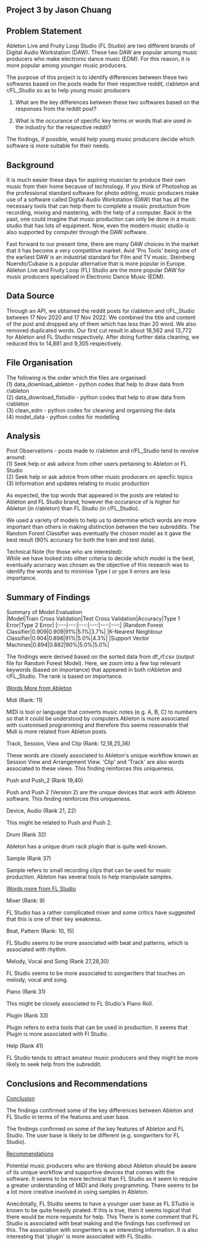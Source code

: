 
## Project 3 by Jason Chuang


## Problem Statement


Ableton Live and Fruity Loop Studio (FL Studio) are two different brands of Digital Audio Workstation (DAW). These two DAW are popular among music producers who make electronic dance music (EDM). For this reason, it is more popular among younger music producers. 

The purpose of this project is to identify differences between these two softwares based on the posts made for their respective reddit, r/ableton and r/FL_Studio so as to help young music producers

1) What are the key differences between these two softwares based on the responses from the reddit post?

2) What is the occurance of specific key terms or words that are used in the industry for the respective reddit?

The findings, if possible, would help young music producers decide which software is more suitable for their needs.


## Background

It is much easier these days for aspiring musician to produce their own music from their home because of technology. If you think of Photoshop as the professional standard software for photo editing, music producers make use of a software called Digital Audio Workstation (DAW) that has all the necessary tools that can help them to complete a music production from recording, mixing and mastering, with the help of a computer. Back in the past, one could imagine that music production can only be done in a music studio that has lots of equipment. Now, even the modern music studio is also supported by computer through the DAW software.

Fast forward to our present time, there are many DAW choices in the market that it has become a very competitive market. Avid 'Pro Tools' being one of the earliest DAW is an industrial standard for Film and TV music. Steinberg Nuendo/Cubase is a popular alternative that is more popular in Europe. Ableton Live and Fruity Loop (FL) Studio are the more popular DAW for music producers specialised in Electronic Dance Music (EDM).


## Data Source

Through an API, we obtained the reddit posts for r/ableton and r/FL_Studio between 17 Nov 2020 and 17 Nov 2022. We combined the title and content of the post and dropped any of them which has less than 20 word. We also removed duplicated words. Our first cut result in about  18,562 and 13,772 for Ableton and FL Studio respectively. After doing further data cleaning, we reduced this to 14,881 and 9,305 respectively.

## File Organisation

The following is the order which the files are organised:<br>
(1) data_download_ableton - python codes that help to draw data from r/ableton<br>
(2) data_download_flstudio - python codes that help to draw data from r/ableton<br>
(3) clean_edm - python codes for cleaning and organising the data<br>
(4) model_data - python codes for modelling<br>

## Analysis

Post Observations - posts made to r/ableton and r/FL_Studio tend to revolve around:<br>
(1) Seek help or ask advice from other users pertaining to Ableton or FL Studio<br>
(2) Seek help or ask advice from other music producers on specfic topics<br>
(3) Information and updates relating to music production<br>

As expected, the top words that appeared in the posts are related to Ableton and FL Studio brand, however the occurance of is higher for Ableton (in r/ableton) than FL Studio (in r/FL_Studio).

We used a variety of models to help us to determine which words are more important than others in making distinction between the two subreddits. The Random Forest Classifier was eventually the chosen model as it gave the best result (90% accuracy for both the train and test data).

Technical Note (for those who are interested):<br>
While we have looked into other criteria to decide which model is the best, eventually acurracy was chosen as the objective of this research was to identify the words and to minimise Type I or ype II errors are less importance.

## Summary of Findings

Summary of Model Evaluation<br>
|Model|Train Cross Validation|Test Cross Validation|Accuracy|Type 1 Error|Type 2 Error|
|:---|---:|---:|---:|---:|---:|
|Random Forest Classifier|0.909|0.909|91%|5.1%|3.7%|
|K-Nearest Neighbour Classifier|0.904|0.898|91%|5.0%|4.3%|
|Support Vector Machines|0.894|0.882|90%|5.0%|5.0%|

The findings were derived based on the sorted data from df_rf.csv (output file for Random Forest Model). Here, we zoom into a few top relevant keywords (based on importance) that appeared in both r/Ableton and r/FL_Studio.  The rank is based on importance.<br>

<ins>Words More from Ableton</ins><br>

Midi (Rank: 11)<br>

MIDI is tool or language that converts music notes (e.g. A, B, C) to numbers so that it could be understood by computers.Ableton is more associated with customised programming and therefore this seems reasonable that Midi is more related from Ableton posts.<br> 

Track, Session, View and Clip (Rank: 12,18,25,36)<br>

These words are closely associated to Ableton's unique workflow known as Session View and Arrangement View. 'Clip' and 'Track' are also words associated to these views. This finding reinforces this uniqueness.<br>

Push and Push_2 (Rank 19,40)<br>

Push and Push 2 (Version 2) are the unique devices that work with Ableton software. This finding reinforces this uniqueness.<br>

Device, Audio (Rank 21, 22)<br>

This might be related to Push and Push 2.<br>

Drum (Rank 32)<br>

Ableton has a unique drum rack plugin that is quite well-known.<br>

Sample (Rank 37)<br>

Sample refers to small recording clips that can be used for music production. Ableton has several tools to help manipulate samples.<br>

<ins>Words more from FL Studio</ins><br>

Mixer (Rank: 9)<br>

FL Studio has a rather complicated mixer and some critics have suggested that this is one of their key weakness.<br>

Beat, Pattern (Rank: 10, 15)<br>

FL Studio seems to be more associated with beat and patterns, which is associated with rhythm.

Melody, Vocal and Song (Rank 27,28,30)<br>

FL Studio seems to be more associated to songwriters that touches on melody, vocal and song.

Piano (Rank 31)<br>

This might be closely associated to FL Studio's Piano Roll.

Plugin (Rank 33)<br>

Plugin refers to extra tools that can be used in production. It seems that Plugin is more associated with Fl Studio.<br>

Help (Rank 41)<br>

FL Studio tends to attract amateur music producers and they might be more likely to seek help from the subreddit.<br>


## Conclusions and Recommendations

<ins>Conclusion</ins><br>

The findings confirmed some of the key differences between Ableton and FL Studio in terms of the features and user base.<br>

The findings confirmed on some of the key features of Ableton and FL Studio. The user base is likely to be different (e.g. songwriters for FL Studio).

<ins>Recommendations</ins><br>

Potential music producers who are thinking about Ableton should be aware of its unique workflow and supportive devices that comes with the software. It seems to be more technical than FL Studio as it seem to require a greater understanding of MIDI and likely programming. There seems to be a lot more creative involved in using samples in Ableton.<br>

Anecdotally, FL Studio seems to have a younger user base as FL STudio is known to be quite heavily pirated. If this is true, then it seems logical that there would be more requests for help. This There is some comment that FL Studio is associated with beat making and the findings has confirmed on this. The association with songwriters is an interesting information. It is also interesting that 'plugin' is more associated with FL Studio.<br>